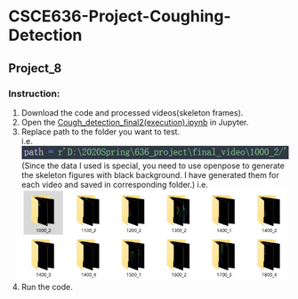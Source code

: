 # CSCE636-Project-Coughing-Detection
## **Project_8**
### Instruction:
1. Download the code and processed videos(skeleton frames).  
2. Open the [Cough_detection_final2(execution).ipynb](https://github.com/CherryXChen/CSCE636-Project-Coughing-Detection/blob/master/Project_8/Cough_detection_final2(execution).ipynb) in Jupyter.  
3. Replace path to the folder you want to test.  
i.e. ![image](https://github.com/CherryXChen/CSCE636-Project-Coughing-Detection/blob/master/Pictures/path_replace.png)  
(Since the data I used is special, you need to use openpose to generate the skeleton figures with black background. I have generated them for each video and saved in corresponding folder.)
i.e. ![image](https://github.com/CherryXChen/CSCE636-Project-Coughing-Detection/blob/master/Pictures/figure_folder.jpg)
4. Run the code.  

